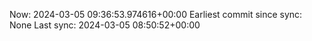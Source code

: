 Now: 2024-03-05 09:36:53.974616+00:00 Earliest commit since sync: None Last sync: 2024-03-05 08:50:52+00:00
